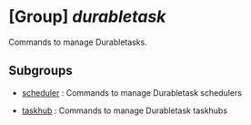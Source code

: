 # [Group] _durabletask_

Commands to manage Durabletasks.

## Subgroups

- [scheduler](/Commands/durabletask/scheduler/readme.md)
: Commands to manage Durabletask schedulers

- [taskhub](/Commands/durabletask/taskhub/readme.md)
: Commands to manage Durabletask taskhubs
